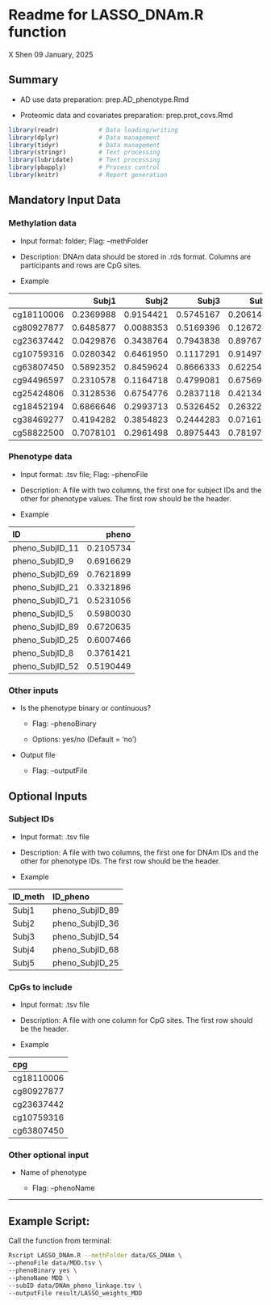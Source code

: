 Readme for LASSO\_DNAm.R function
================
X Shen
09 January, 2025

## Summary

  - AD use data preparation: prep.AD\_phenotype.Rmd

  - Proteomic data and covariates preparation: prep.prot\_covs.Rmd

<!-- end list -->

``` r
library(readr)           # Data loading/writing
library(dplyr)           # Data management
library(tidyr)           # Data management
library(stringr)         # Text processing
library(lubridate)       # Text processing
library(pbapply)         # Process control
library(knitr)           # Report generation
```

## Mandatory Input Data

### Methylation data

  - Input format: folder; Flag: –methFolder

  - Description: DNAm data should be stored in .rds format. Columns are
    participants and rows are CpG
sites.

  - Example

|            |     Subj1 |     Subj2 |     Subj3 |     Subj4 |     Subj5 |
| :--------- | --------: | --------: | --------: | --------: | --------: |
| cg18110006 | 0.2369988 | 0.9154421 | 0.5745167 | 0.2061446 | 0.2759184 |
| cg80927877 | 0.6485877 | 0.0088353 | 0.5169396 | 0.1267249 | 0.5533279 |
| cg23637442 | 0.0429876 | 0.3438764 | 0.7943838 | 0.8976791 | 0.4392131 |
| cg10759316 | 0.0280342 | 0.6461950 | 0.1117291 | 0.9149706 | 0.7034999 |
| cg63807450 | 0.5892352 | 0.8459624 | 0.8666333 | 0.6225479 | 0.5152651 |
| cg94496597 | 0.2310578 | 0.1164718 | 0.4799081 | 0.6756960 | 0.9568640 |
| cg25424806 | 0.3128536 | 0.6754776 | 0.2837118 | 0.4213428 | 0.2028101 |
| cg18452194 | 0.6866646 | 0.2993713 | 0.5326452 | 0.2632212 | 0.6994491 |
| cg38469277 | 0.4194282 | 0.3854823 | 0.2444283 | 0.0716163 | 0.4886464 |
| cg58822500 | 0.7078101 | 0.2961498 | 0.8975443 | 0.7819751 | 0.1733892 |

### Phenotype data

  - Input format: .tsv file; Flag: –phenoFile

  - Description: A file with two columns, the first one for subject IDs
    and the other for phenotype values. The first row should be the
    header.

  - Example

| ID                |     pheno |
| :---------------- | --------: |
| pheno\_SubjID\_11 | 0.2105734 |
| pheno\_SubjID\_9  | 0.6916629 |
| pheno\_SubjID\_69 | 0.7621899 |
| pheno\_SubjID\_21 | 0.3321896 |
| pheno\_SubjID\_71 | 0.5231056 |
| pheno\_SubjID\_5  | 0.5980030 |
| pheno\_SubjID\_89 | 0.6720635 |
| pheno\_SubjID\_25 | 0.6007466 |
| pheno\_SubjID\_8  | 0.3761421 |
| pheno\_SubjID\_52 | 0.5190449 |

### Other inputs

  - Is the phenotype binary or continuous?
    
      - Flag: –phenoBinary
    
      - Options: yes/no (Default = ‘no’)

  - Output file
    
      - Flag: –outputFile

## Optional Inputs

### Subject IDs

  - Input format: .tsv file

  - Description: A file with two columns, the first one for DNAm IDs and
    the other for phenotype IDs. The first row should be the header.

  - Example

| ID\_meth | ID\_pheno         |
| :------- | :---------------- |
| Subj1    | pheno\_SubjID\_89 |
| Subj2    | pheno\_SubjID\_36 |
| Subj3    | pheno\_SubjID\_54 |
| Subj4    | pheno\_SubjID\_68 |
| Subj5    | pheno\_SubjID\_25 |

### CpGs to include

  - Input format: .tsv file

  - Description: A file with one column for CpG sites. The first row
    should be the header.

  - Example

| cpg        |
| :--------- |
| cg18110006 |
| cg80927877 |
| cg23637442 |
| cg10759316 |
| cg63807450 |

### Other optional input

  - Name of phenotype
    
      - Flag: –phenoName

-----

## Example Script:

Call the function from terminal:

``` bash
Rscript LASSO_DNAm.R --methFolder data/GS_DNAm \
--phenoFile data/MDD.tsv \
--phenoBinary yes \
--phenoName MDD \
--subID data/DNAm_pheno_linkage.tsv \
--outputFile result/LASSO_weights_MDD
```
